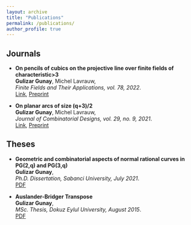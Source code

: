 ```yaml
---
layout: archive
title: "Publications"
permalink: /publications/
author_profile: true
---
```


## Journals  

* **On pencils of cubics on the projective line over finite fields of characteristic>3**  
  **Gulizar Gunay**, Michel Lavrauw,  
  *Finite Fields and Their Applications, vol. 78, 2022*.  
  <a href="https://www.sciencedirect.com/science/article/pii/S1071579721001544">Link</a>, <a href="https://arxiv.org/pdf/2104.04756.pdf">Preprint</a> 

* **On planar arcs of size (q+3)/2**  
  **Gulizar Gunay**, Michel Lavrauw,  
  *Journal of Combinatorial Designs, vol. 29, no. 9, 2021*.  
  <a href="https://onlinelibrary.wiley.com/doi/full/10.1002/jcd.21793">Link</a>, <a href="https://arxiv.org/pdf/2105.10994.pdf">Preprint</a> 

## Theses

* **Geometric and combinatorial aspects of normal rational curves in PG(2,q) and PG(3,q)**  
  **Gulizar Gunay**,  
  *Ph.D. Dissertation, Sabanci University, July 2021*.  
  <a href="http://myweb.sabanciuniv.edu/gunaygulizar/files/2021/09/phd-diss-gulizar.pdf">PDF</a>
  
* **Auslander-Bridger Transpose**  
  **Gulizar Gunay**,  
  *MSc. Thesis, Dokuz Eylul University, August 2015*.  
  <a href="https://tez.yok.gov.tr/UlusalTezMerkezi/tezDetay.jsp?id=lqSzhHAX02lpSVBkJpITlQ&no=PVvanmj3ODCZFdMpNVthJg">PDF</a>


